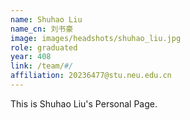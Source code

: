```yaml
---
name: Shuhao Liu
name_cn: 刘书豪
image: images/headshots/shuhao_liu.jpg
role: graduated
year: 408
link: /team/#/
affiliation: 20236477@stu.neu.edu.cn
---
```


This is Shuhao Liu's Personal Page.